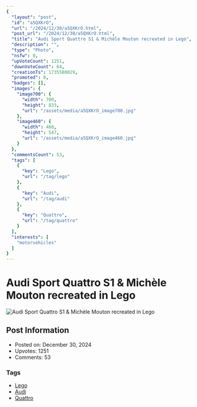 ```yaml
---
{
  "layout": "post",
  "id": "a5QXKrO",
  "url": "/2024/12/30/a5QXKrO.html",
  "post_url": "/2024/12/30/a5QXKrO.html",
  "title": "Audi Sport Quattro S1 & Michèle Mouton recreated in Lego",
  "description": "",
  "type": "Photo",
  "nsfw": 0,
  "upVoteCount": 1251,
  "downVoteCount": 64,
  "creationTs": 1735580029,
  "promoted": 0,
  "badges": [],
  "images": {
    "image700": {
      "width": 700,
      "height": 833,
      "url": "/assets/media/a5QXKrO_image700.jpg"
    },
    "image460": {
      "width": 460,
      "height": 547,
      "url": "/assets/media/a5QXKrO_image460.jpg"
    }
  },
  "commentsCount": 53,
  "tags": [
    {
      "key": "Lego",
      "url": "/tag/lego"
    },
    {
      "key": "Audi",
      "url": "/tag/audi"
    },
    {
      "key": "Quattro",
      "url": "/tag/quattro"
    }
  ],
  "interests": [
    "motorvehicles"
  ]
}
---
```


# Audi Sport Quattro S1 & Michèle Mouton recreated in Lego

![Audi Sport Quattro S1 & Michèle Mouton recreated in Lego](/assets/media/a5QXKrO_image700.jpg)

## Post Information

- Posted on: December 30, 2024
- Upvotes: 1251
- Comments: 53

### Tags

- [Lego](/tag/Lego)
- [Audi](/tag/Audi)
- [Quattro](/tag/Quattro)
